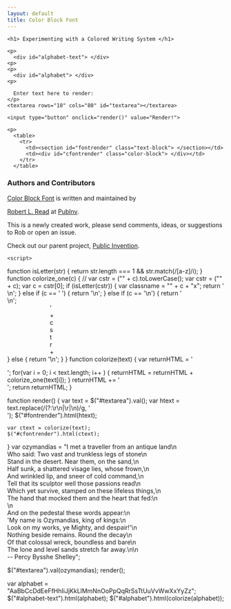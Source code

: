 ```yaml
---
layout: default
title: Color Block Font
---
```

    

<link rel="stylesheet" href="./stylesheets/color-block.css">

<style>
 .text-block {
    font-family: "Courier";
font-size: 22px;
text-align: left;
}
</style>
     
  <div id="content-wrapper">
    <div class="inner clearfix">
      <section id="main-content">
	<section id="textsection" style="{border: red;}">
	</section>

	<h1> Experimenting with a Colored Writing System </h1>    

	<p>
	  <div id="alphabet-text"> </div>
	<p>
	<p>
	  <div id="alphabet"> </div>
	<p>

	  Enter text here to render:
	</p>
	<textarea rows="10" cols="80" id="textarea"></textarea>
	
	<input type="button" onclick="render()" value="Render!">

	<p>
	  <table>
	    <tr>
	      <td><section id="fontrender" class="text-block"> </section></td>
	      <td><div id="cfontrender" class="color-block"> </div></td>
	    </tr>
	  </table>

<h3>
  <a id="authors-and-contributors" class="anchor" href="#authors-and-contributors" aria-hidden="true"><span aria-hidden="true" class="octicon octicon-link"></span></a>Authors and Contributors</h3>

<p><a href="https://github.com/PubInv/color-block-font">Color Block Font</a> is written and maintained by

  <a href="mailto:read.robert@gmail.com">Robert L. Read</a> at <a href="https://github.com/PubInv">PubInv</a>.</p>

<p> This is a newly created work, please send comments, ideas, or suggestions to Rob or open an issue.</p>

<p>Check out our parent project, <a href="https://pubinv.github.io/PubInv">Public Invention</a>.</p>

    <script>
function isLetter(str) {
	return str.length === 1 && str.match(/[a-z]/i);
}
function colorize_one(c) {
//    var cstr = ("" + c).toLowerCase();
    var cstr = ("" + c);
    var c = cstr[0];
    if (isLetter(cstr)) {
	var classname = "" + c + "x";
	return '<span  class="'+classname+'" style="display: inline-block; width: 0px;"><span>  </span></span>\n';
    } else if (c == ' ') {
	return '<span style="display: inline-block; width: 0px;">&nbsp;</span>\n';
    } else if (c == '\n') {
	return '<br>\n';	
    } else {
    	return '<span style="display: inline-block;  width: 0px;">'+cstr+'</span>\n';
    }
}
function colorize(text) {
    var returnHTML = '<div class="color-block">';
    for(var i = 0; i < text.length; i++ ) {
	returnHTML = returnHTML + colorize_one(text[i]);
    }
    returnHTML += '</div>';
    return returnHTML;
}

function render() {
    var text = $("#textarea").val();
    var htext = text.replace(/(?:\r\n|\r|\n)/g, '<br />');
    $("#fontrender").html(htext);

    var ctext = colorize(text);
    $("#cfontrender").html(ctext);
}
var ozymandias = "I met a traveller from an antique land\n\
Who said: Two vast and trunkless legs of stone\n\
Stand in the desert. Near them, on the sand,\n\
Half sunk, a shattered visage lies, whose frown,\n\
And wrinkled lip, and sneer of cold command,\n\
Tell that its sculptor well those passions read\n\
Which yet survive, stamped on these lifeless things,\n\
The hand that mocked them and the heart that fed:\n\
\n\
And on the pedestal these words appear:\n\
'My name is Ozymandias, king of kings:\n\
Look on my works, ye Mighty, and despair!'\n\
Nothing beside remains. Round the decay\n\
Of that colossal wreck, boundless and bare\n\
The lone and level sands stretch far away.\n\n\
-- Percy Bysshe Shelley";

$("#textarea").val(ozymandias);
render();

var alphabet = "AaBbCcDdEeFfHhIiJjKkLlMmNnOoPpQqRrSsTtUuVvWwXxYyZz";
$("#alphabet-text").html(alphabet);
$("#alphabet").html(colorize(alphabet));
		       </script>
    <style>
/*
.inner {
width: 1500px;
}
#content-wrapper {
width: 90%;
}
#main-content {
width: 90%;
}


/*
.container {
 max-width: 2000px;
}

   */   
      </style>
      <!--- My color palette will be : Red Green Yellow Cyan Black
a: r r
b: g y
c: m g
d: r m
e: g g
f: r g
g: g m
h: c y
i: y y
j: y m
k: y c
l: c r
m: g r
n: r y
o: c c
p: c g
q: m c
r: r m
s: g c
t: m y
u: m m
v: r c
w: y r
x: y g
y: c m
z: m r
--->

  

